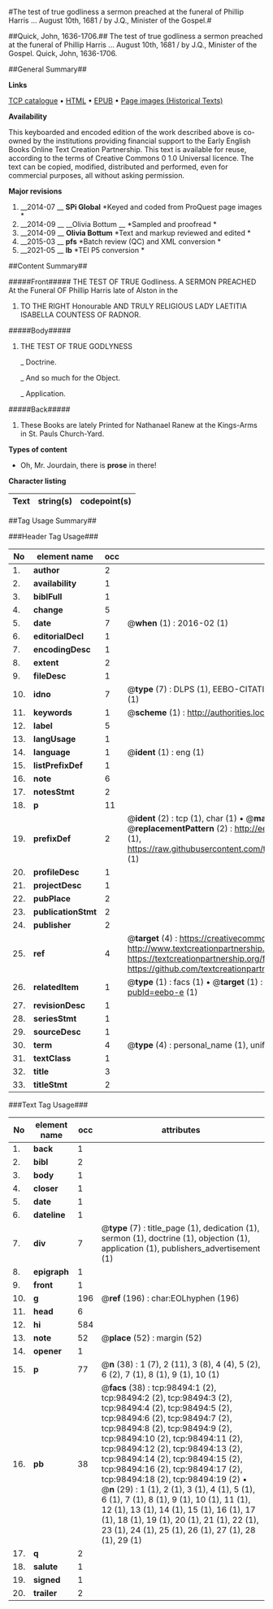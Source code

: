 #The test of true godliness a sermon preached at the funeral of Phillip Harris ... August 10th, 1681 / by J.Q., Minister of the Gospel.#

##Quick, John, 1636-1706.##
The test of true godliness a sermon preached at the funeral of Phillip Harris ... August 10th, 1681 / by J.Q., Minister of the Gospel.
Quick, John, 1636-1706.

##General Summary##

**Links**

[TCP catalogue](http://www.ota.ox.ac.uk/tcp/)  • 
[HTML](http://tei.it.ox.ac.uk/tcp/Texts-HTML/free/A56/A56907.html)  • 
[EPUB](http://tei.it.ox.ac.uk/tcp/Texts-EPUB/free/A56/A56907.epub) • 
[Page images (Historical Texts)](https://historicaltexts.jisc.ac.uk/eebo-13206736e)

**Availability**

This keyboarded and encoded edition of the work described above is co-owned by the
    institutions providing financial support to the Early English Books Online Text Creation
    Partnership. This text is available for reuse, according to the terms of  Creative Commons 0 1.0 Universal
    licence. The text can be copied, modified, distributed and performed, even for commercial
    purposes, all without asking permission.

**Major revisions**

1. __2014-07 __ __SPi Global__ *Keyed and coded from ProQuest page images *
1. __2014-09 __ __Olivia Bottum __ *Sampled and proofread *
1. __2014-09 __ __Olivia Bottum__ *Text and markup reviewed and edited *
1. __2015-03 __ __pfs__ *Batch review (QC) and XML conversion *
1. __2021-05 __ __lb__ *TEI P5 conversion *

##Content Summary##

#####Front#####
THE TEST OF TRUE Godliness. A SERMON PREACHED At the Funeral OF Phillip Harris late of Alston in the
1. TO THE RIGHT Honourable AND TRULY RELIGIOUS LADY LAETITIA ISABELLA COUNTESS OF RADNOR.

#####Body#####

1. THE TEST OF TRUE GODLYNESS

    _ Doctrine.

    _ And so much for the Object.

    _ Application.

#####Back#####

1. These Books are lately Printed for Nathanael Ranew at the Kings-Arms in St. Pauls Church-Yard.

**Types of content**

  * Oh, Mr. Jourdain, there is **prose** in there!

**Character listing**


|Text|string(s)|codepoint(s)|
|---|---|---|

##Tag Usage Summary##

###Header Tag Usage###

|No|element name|occ|attributes|
|---|---|---|---|
|1.|__author__|2||
|2.|__availability__|1||
|3.|__biblFull__|1||
|4.|__change__|5||
|5.|__date__|7| @__when__ (1) : 2016-02 (1)|
|6.|__editorialDecl__|1||
|7.|__encodingDesc__|1||
|8.|__extent__|2||
|9.|__fileDesc__|1||
|10.|__idno__|7| @__type__ (7) : DLPS (1), EEBO-CITATION (1), VID (1), EEBO-PROQUEST (1), STC (2), OCLC (1)|
|11.|__keywords__|1| @__scheme__ (1) : http://authorities.loc.gov/ (1)|
|12.|__label__|5||
|13.|__langUsage__|1||
|14.|__language__|1| @__ident__ (1) : eng (1)|
|15.|__listPrefixDef__|1||
|16.|__note__|6||
|17.|__notesStmt__|2||
|18.|__p__|11||
|19.|__prefixDef__|2| @__ident__ (2) : tcp (1), char (1)  •  @__matchPattern__ (2) : ([0-9\-]+):([0-9IVX]+) (1), (.+) (1)  •  @__replacementPattern__ (2) : http://eebo.chadwyck.com/downloadtiff?vid=$1&page=$2 (1), https://raw.githubusercontent.com/textcreationpartnership/Texts/master/tcpchars.xml#$1 (1)|
|20.|__profileDesc__|1||
|21.|__projectDesc__|1||
|22.|__pubPlace__|2||
|23.|__publicationStmt__|2||
|24.|__publisher__|2||
|25.|__ref__|4| @__target__ (4) : https://creativecommons.org/publicdomain/zero/1.0/ (1), http://www.textcreationpartnership.org/docs/. (1), https://textcreationpartnership.org/faq/#faq05 (1), https://github.com/textcreationpartnership (1)|
|26.|__relatedItem__|1| @__type__ (1) : facs (1)  •  @__target__ (1) : https://data.historicaltexts.jisc.ac.uk/view?pubId=eebo-e (1)|
|27.|__revisionDesc__|1||
|28.|__seriesStmt__|1||
|29.|__sourceDesc__|1||
|30.|__term__|4| @__type__ (4) : personal_name (1), uniform_title (1), topical_term (2)|
|31.|__textClass__|1||
|32.|__title__|3||
|33.|__titleStmt__|2||


###Text Tag Usage###

|No|element name|occ|attributes|
|---|---|---|---|
|1.|__back__|1||
|2.|__bibl__|2||
|3.|__body__|1||
|4.|__closer__|1||
|5.|__date__|1||
|6.|__dateline__|1||
|7.|__div__|7| @__type__ (7) : title_page (1), dedication (1), sermon (1), doctrine (1), objection (1), application (1), publishers_advertisement (1)|
|8.|__epigraph__|1||
|9.|__front__|1||
|10.|__g__|196| @__ref__ (196) : char:EOLhyphen (196)|
|11.|__head__|6||
|12.|__hi__|584||
|13.|__note__|52| @__place__ (52) : margin (52)|
|14.|__opener__|1||
|15.|__p__|77| @__n__ (38) : 1 (7), 2 (11), 3 (8), 4 (4), 5 (2), 6 (2), 7 (1), 8 (1), 9 (1), 10 (1)|
|16.|__pb__|38| @__facs__ (38) : tcp:98494:1 (2), tcp:98494:2 (2), tcp:98494:3 (2), tcp:98494:4 (2), tcp:98494:5 (2), tcp:98494:6 (2), tcp:98494:7 (2), tcp:98494:8 (2), tcp:98494:9 (2), tcp:98494:10 (2), tcp:98494:11 (2), tcp:98494:12 (2), tcp:98494:13 (2), tcp:98494:14 (2), tcp:98494:15 (2), tcp:98494:16 (2), tcp:98494:17 (2), tcp:98494:18 (2), tcp:98494:19 (2)  •  @__n__ (29) : 1 (1), 2 (1), 3 (1), 4 (1), 5 (1), 6 (1), 7 (1), 8 (1), 9 (1), 10 (1), 11 (1), 12 (1), 13 (1), 14 (1), 15 (1), 16 (1), 17 (1), 18 (1), 19 (1), 20 (1), 21 (1), 22 (1), 23 (1), 24 (1), 25 (1), 26 (1), 27 (1), 28 (1), 29 (1)|
|17.|__q__|2||
|18.|__salute__|1||
|19.|__signed__|1||
|20.|__trailer__|2||
